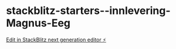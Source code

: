 # stackblitz-starters--innlevering-Magnus-Eeg

[Edit in StackBlitz next generation editor ⚡️](https://stackblitz.com/~/github.com/Magnus0155/stackblitz-starters--innlevering-Magnus-Eeg)